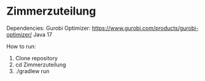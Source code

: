 # Zimmerzuteilung

Dependencies:
Gurobi Optimizer: https://www.gurobi.com/products/gurobi-optimizer/
Java 17

How to run: 
1. Clone repository
2. cd Zimmerzuteilung
3. ./gradlew run
